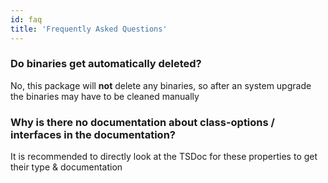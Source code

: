 ```yaml
---
id: faq
title: 'Frequently Asked Questions'
---
```


### Do binaries get automatically deleted?

No, this package will **not** delete any binaries, so after an system upgrade the binaries may have to be cleaned manually

### Why is there no documentation about class-options / interfaces in the documentation?

It is recommended to directly look at the TSDoc for these properties to get their type & documentation
